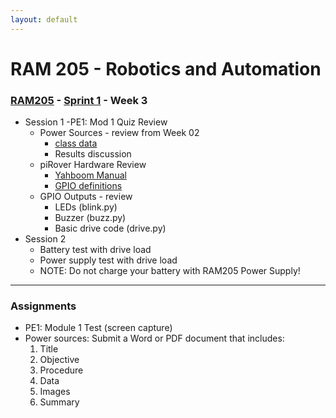 ```yaml
---
layout: default
---
```


# RAM 205 - Robotics and Automation

### [RAM205](../../) - [Sprint 1](../) - Week 3

- Session 1
    -PE1: Mod 1 Quiz Review
    - Power Sources - review from Week 02
        - [class data](power_source/power_supply_class_data.csv)
        - Results discussion
    - piRover Hardware Review
        - [Yahboom Manual](http://www.yahboom.net/xiazai/Raspberry%20Pi%20G1/Download/Expansion%20Board%20Manual.zip)
        - [GPIO definitions](../../resources/piRoverHardwareDefinition.pdf)
    - GPIO Outputs - review
        - LEDs (blink.py)
        - Buzzer (buzz.py)
        - Basic drive code (drive.py)
- Session 2
    - Battery test with drive load
    - Power supply test with drive load
    - NOTE: Do not charge your battery with RAM205 Power Supply!

---

### Assignments

- PE1: Module 1 Test (screen capture)
- Power sources: Submit a Word or PDF document that includes:
    1. Title
    2. Objective
    3. Procedure
    4. Data
    5. Images
    6. Summary
